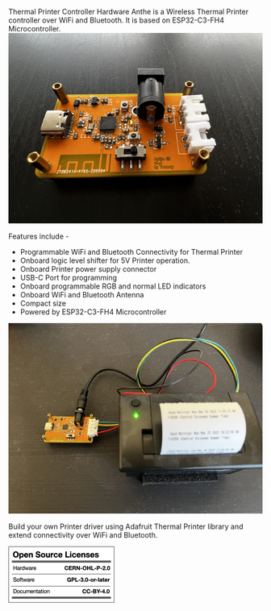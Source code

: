 Thermal Printer Controller Hardware
Anthe is a Wireless Thermal Printer controller over WiFi and Bluetooth. It is based on ESP32-C3-FH4 Microcontroller. 
![alt text](https://github.com/tanmoydutta/thermalprintercontroller/blob/main/images/device.png?raw=true)

Features include - 
- Programmable WiFi and Bluetooth Connectivity for Thermal Printer
- Onboard logic level shifter for 5V Printer operation.
- Onboard Printer power supply connector
- USB-C Port for programming
- Onboard programmable RGB and normal LED indicators
- Onboard WiFi and Bluetooth Antenna
- Compact size 
- Powered by ESP32-C3-FH4 Microcontroller

![alt text](https://github.com/tanmoydutta/thermalprintercontroller/blob/main/images/device-with-printer.png?raw=true)

Build your own Printer driver using Adafruit Thermal Printer library and extend connectivity over WiFi and Bluetooth.

![alt text](https://github.com/tanmoydutta/thermalprintercontroller/blob/main/images/oshw_license-2.png?raw=true)
